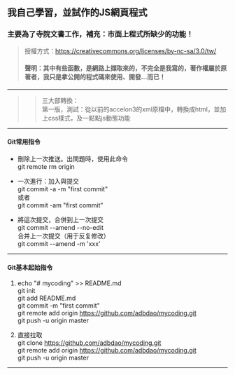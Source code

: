## 我自己學習，並試作的JS網頁程式  
### 主要為了寺院文書工作，補充：市面上程式所缺少的功能！  
> 授權方式：https://creativecommons.org/licenses/by-nc-sa/3.0/tw/
> #### 聲明：其中有些函數，是網路上擷取來的，不完全是我寫的，著作權屬於原著者，我只是拿公開的程式碼來使用、開發…而已！    
***  
>> 三大部轉換：  
第一版，測試：從以前的accelon3的xml原檔中，轉換成html，並加上css樣式，及一點點js動態功能  
***  
#### Git常用指令  
* 刪除上一次推送。出問題時，使用此命令  
git remote rm origin  
  
* 一次進行：加入與提交  
git commit -a -m "first commit"  
或者  
git commit -am "first commit"  
  
* 將這次提交，合併到上一次提交  
git commit --amend --no-edit  
合并上一次提交（用于反复修改）  
git commit --amend -m 'xxx'  
  
***  
#### Git基本起始指令  
1. echo "# mycoding" >> README.md  
git init  
git add README.md  
git commit -m "first commit"  
git remote add origin https://github.com/adbdao/mycoding.git  
git push -u origin master  
  
2. 直接拉取  
git clone https://github.com/adbdao/mycoding.git  
git remote add origin https://github.com/adbdao/mycoding.git  
git push -u origin master  
***  